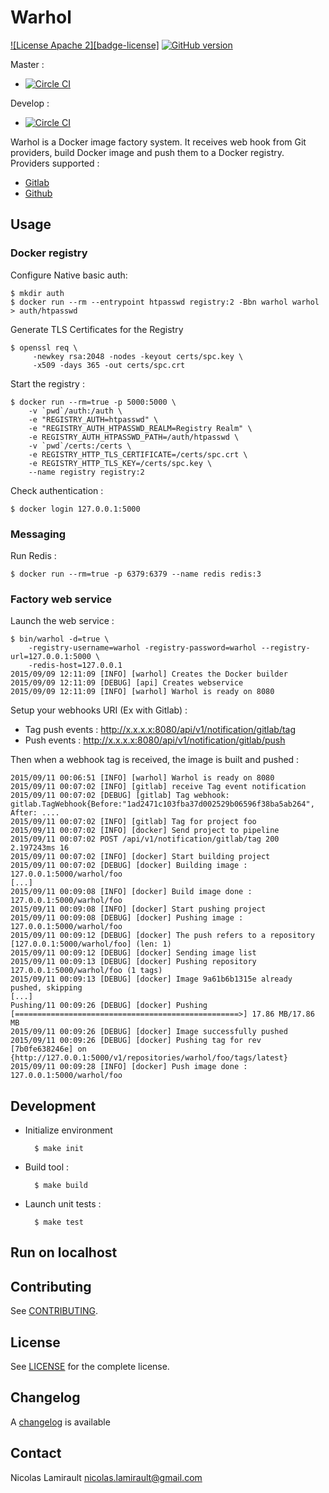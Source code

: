 # Warhol

[![License Apache 2][badge-license]](LICENSE)
[![GitHub version](https://badge.fury.io/gh/portefaix%2Fwarhol.svg)](https://badge.fury.io/gh/nlamirault%2Fwarhol)

Master :
* [![Circle CI](https://circleci.com/gh/portefaix/warhol/tree/master.svg?style=svg)](https://circleci.com/gh/portefaix/warhol/tree/master)

Develop :
* [![Circle CI](https://circleci.com/gh/portefaix/warhol/tree/develop.svg?style=svg)](https://circleci.com/gh/portefaix/warhol/tree/develop)

Warhol is a Docker image factory system. It receives web hook from Git providers,
build Docker image and push them to a Docker registry.
Providers supported :

* [Gitlab](https://gitlab.com/)
* [Github](https://github.com/)


## Usage

### Docker registry

Configure Native basic auth:

    $ mkdir auth
    $ docker run --rm --entrypoint htpasswd registry:2 -Bbn warhol warhol > auth/htpasswd

Generate TLS Certificates for the Registry

    $ openssl req \
         -newkey rsa:2048 -nodes -keyout certs/spc.key \
         -x509 -days 365 -out certs/spc.crt

Start the registry :

    $ docker run --rm=true -p 5000:5000 \
        -v `pwd`/auth:/auth \
        -e "REGISTRY_AUTH=htpasswd" \
        -e "REGISTRY_AUTH_HTPASSWD_REALM=Registry Realm" \
        -e REGISTRY_AUTH_HTPASSWD_PATH=/auth/htpasswd \
        -v `pwd`/certs:/certs \
        -e REGISTRY_HTTP_TLS_CERTIFICATE=/certs/spc.crt \
        -e REGISTRY_HTTP_TLS_KEY=/certs/spc.key \
        --name registry registry:2

Check authentication :

    $ docker login 127.0.0.1:5000

### Messaging

Run Redis :

    $ docker run --rm=true -p 6379:6379 --name redis redis:3


### Factory web service

Launch the web service :

    $ bin/warhol -d=true \
        -registry-username=warhol -registry-password=warhol --registry-url=127.0.0.1:5000 \
        -redis-host=127.0.0.1
	2015/09/09 12:11:09 [INFO] [warhol] Creates the Docker builder
	2015/09/09 12:11:09 [DEBUG] [api] Creates webservice
	2015/09/09 12:11:09 [INFO] [warhol] Warhol is ready on 8080

Setup your webhooks URI (Ex with Gitlab) :

- Tag push events : http://x.x.x.x:8080/api/v1/notification/gitlab/tag
- Push events : http://x.x.x.x:8080/api/v1/notification/gitlab/push

Then when a webhook tag is received, the image is built and pushed :

    2015/09/11 00:06:51 [INFO] [warhol] Warhol is ready on 8080
    2015/09/11 00:07:02 [INFO] [gitlab] receive Tag event notification
    2015/09/11 00:07:02 [DEBUG] [gitlab] Tag webhook: gitlab.TagWebhook{Before:"1ad2471c103fba37d002529b06596f38ba5ab264", After: ....
    2015/09/11 00:07:02 [INFO] [gitlab] Tag for project foo
    2015/09/11 00:07:02 [INFO] [docker] Send project to pipeline
    2015/09/11 00:07:02 POST /api/v1/notification/gitlab/tag 200 2.197243ms 16
    2015/09/11 00:07:02 [INFO] [docker] Start building project
    2015/09/11 00:07:02 [DEBUG] [docker] Building image : 127.0.0.1:5000/warhol/foo
    [...]
    2015/09/11 00:09:08 [INFO] [docker] Build image done : 127.0.0.1:5000/warhol/foo
    2015/09/11 00:09:08 [INFO] [docker] Start pushing project
    2015/09/11 00:09:08 [DEBUG] [docker] Pushing image : 127.0.0.1:5000/warhol/foo
    2015/09/11 00:09:12 [DEBUG] [docker] The push refers to a repository [127.0.0.1:5000/warhol/foo] (len: 1)
    2015/09/11 00:09:12 [DEBUG] [docker] Sending image list
    2015/09/11 00:09:13 [DEBUG] [docker] Pushing repository 127.0.0.1:5000/warhol/foo (1 tags)
    2015/09/11 00:09:13 [DEBUG] [docker] Image 9a61b6b1315e already pushed, skipping
    [...]
    Pushing/11 00:09:26 [DEBUG] [docker] Pushing [==================================================>] 17.86 MB/17.86 MB
    2015/09/11 00:09:26 [DEBUG] [docker] Image successfully pushed
    2015/09/11 00:09:26 [DEBUG] [docker] Pushing tag for rev [7b0fe638246e] on {http://127.0.0.1:5000/v1/repositories/warhol/foo/tags/latest}
    2015/09/11 00:09:28 [INFO] [docker] Push image done : 127.0.0.1:5000/warhol/foo


## Development

* Initialize environment

        $ make init

* Build tool :

        $ make build

* Launch unit tests :

        $ make test

## Run on localhost




## Contributing

See [CONTRIBUTING](CONTRIBUTING.md).


## License

See [LICENSE](LICENSE) for the complete license.


## Changelog

A [changelog](ChangeLog.md) is available


## Contact

Nicolas Lamirault <nicolas.lamirault@gmail.com>
